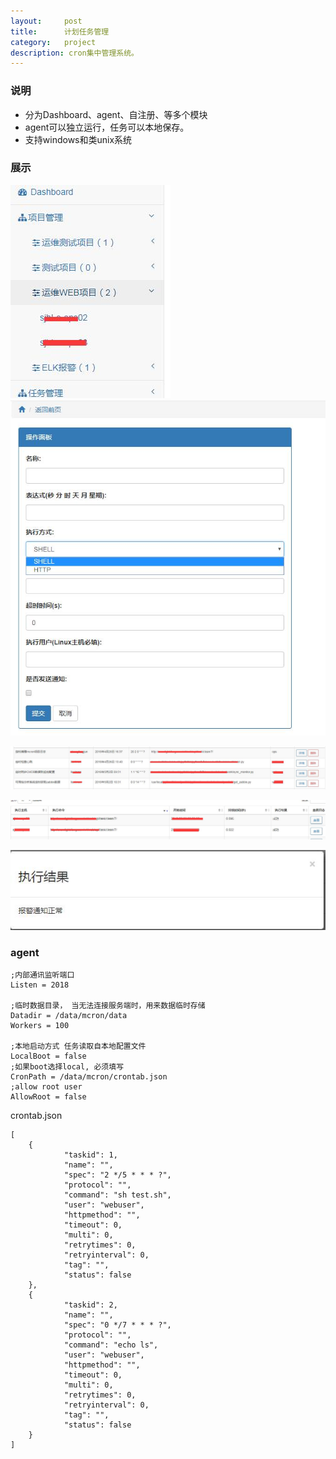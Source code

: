 ```yaml
---
layout:     post
title:      计划任务管理
category:   project
description: cron集中管理系统。
---
```


### 说明

- 分为Dashboard、agent、自注册、等多个模块
- agent可以独立运行，任务可以本地保存。
- 支持windows和类unix系统


### 展示

![image](/images/mcron/left.jpg)
![image](/images/mcron/addtask.jpg)

![image](/images/mcron/cronlist.jpg)

![image](/images/mcron/loglist.jpg)

![image](/images/mcron/execresult.jpg)



### agent



```
;内部通讯监听端口
Listen = 2018

;临时数据目录， 当无法连接服务端时，用来数据临时存储
Datadir = /data/mcron/data
Workers = 100

;本地启动方式 任务读取自本地配置文件
LocalBoot = false
;如果boot选择local, 必须填写
CronPath = /data/mcron/crontab.json
;allow root user
AllowRoot = false
```


crontab.json

```
[
    {
            "taskid": 1,
            "name": "",
            "spec": "2 */5 * * * ?",
            "protocol": "",
            "command": "sh test.sh",
            "user": "webuser",
            "httpmethod": "",
            "timeout": 0,
            "multi": 0,
            "retrytimes": 0,
            "retryinterval": 0,
            "tag": "",
            "status": false
    },
    {
            "taskid": 2,
            "name": "",
            "spec": "0 */7 * * * ?",
            "protocol": "",
            "command": "echo ls",
            "user": "webuser",
            "httpmethod": "",
            "timeout": 0,
            "multi": 0,
            "retrytimes": 0,
            "retryinterval": 0,
            "tag": "",
            "status": false
    }
]        
```



